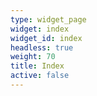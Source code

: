 ```yaml
---
type: widget_page
widget: index
widget_id: index
headless: true
weight: 70
title: Index
active: false
---
```

